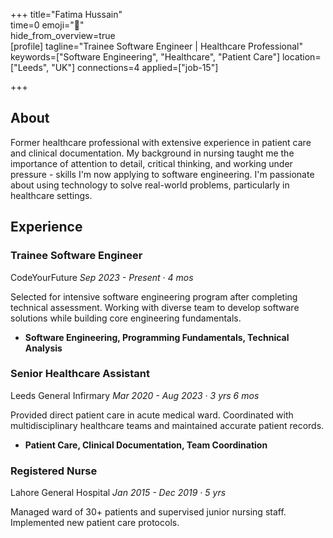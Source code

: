 +++ 
title="Fatima Hussain"  
time=0 
emoji="👤"  
hide_from_overview=true  
[profile] 
tagline="Trainee Software Engineer | Healthcare Professional" 
keywords=["Software Engineering", "Healthcare", "Patient Care"] 
location=["Leeds", "UK"] 
connections=4 
applied=["job-15"] 

+++

## About

Former healthcare professional with extensive experience in patient care and clinical documentation. My background in nursing taught me the importance of attention to detail, critical thinking, and working under pressure - skills I'm now applying to software engineering. I'm passionate about using technology to solve real-world problems, particularly in healthcare settings.

## Experience

### Trainee Software Engineer

CodeYourFuture
_Sep 2023 - Present · 4 mos_

Selected for intensive software engineering program after completing technical assessment. Working with diverse team to develop software solutions while building core engineering fundamentals.

- **Software Engineering, Programming Fundamentals, Technical Analysis**

### Senior Healthcare Assistant

Leeds General Infirmary
_Mar 2020 - Aug 2023 · 3 yrs 6 mos_

Provided direct patient care in acute medical ward. Coordinated with multidisciplinary healthcare teams and maintained accurate patient records.

- **Patient Care, Clinical Documentation, Team Coordination**

### Registered Nurse

Lahore General Hospital
_Jan 2015 - Dec 2019 · 5 yrs_

Managed ward of 30+ patients and supervised junior nursing staff. Implemented new patient care protocols.
